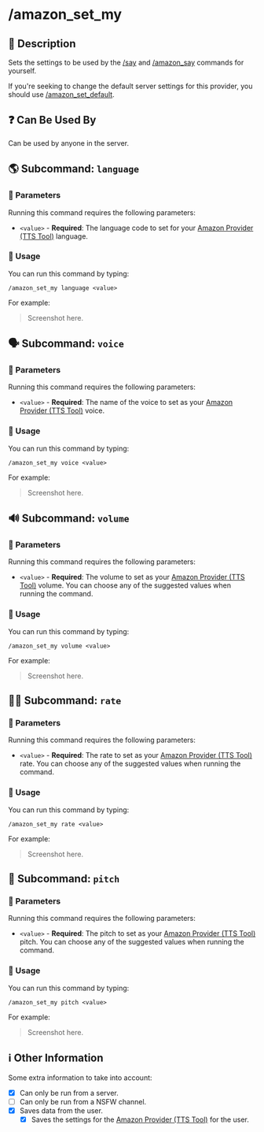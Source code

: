 # /amazon_set_my

## 📖 Description

Sets the settings to be used by the [/say](../all-tts/say.md) and [/amazon_say](./amazon-say.md) commands for yourself.

If you're seeking to change the default server settings for this provider, you should use [/amazon_set_default](./amazon-set-default.md).

## ❓ Can Be Used By

Can be used by anyone in the server.

## 🌎 Subcommand: `language`

### 🔨 Parameters

Running this command requires the following parameters:

* `<value>` - **Required**: The language code to set for your [Amazon Provider (TTS Tool)](../../text-to-speech-providers/amazon-ttstool.md) language.

### 🎈 Usage

You can run this command by typing:

```text
/amazon_set_my language <value>
```

For example:

> Screenshot here.

## 🗣 Subcommand: `voice`

### 🔨 Parameters

Running this command requires the following parameters:

* `<value>` - **Required**: The name of the voice to set as your [Amazon Provider (TTS Tool)](../../text-to-speech-providers/amazon-ttstool.md) voice.

### 🎈 Usage

You can run this command by typing:

```text
/amazon_set_my voice <value>
```

For example:

> Screenshot here.

## 🔊 Subcommand: `volume`

### 🔨 Parameters

Running this command requires the following parameters:

* `<value>` - **Required**: The volume to set as your [Amazon Provider (TTS Tool)](../../text-to-speech-providers/amazon-ttstool.md) volume. You can choose any of the suggested values when running the command.

### 🎈 Usage

You can run this command by typing:

```text
/amazon_set_my volume <value>
```

For example:

> Screenshot here.

## 🏃🏻 Subcommand: `rate`

### 🔨 Parameters

Running this command requires the following parameters:

* `<value>` - **Required**: The rate to set as your [Amazon Provider (TTS Tool)](../../text-to-speech-providers/amazon-ttstool.md) rate. You can choose any of the suggested values when running the command.

### 🎈 Usage

You can run this command by typing:

```text
/amazon_set_my rate <value>
```

For example:

> Screenshot here.

## 🥁 Subcommand: `pitch`

### 🔨 Parameters

Running this command requires the following parameters:

* `<value>` - **Required**: The pitch to set as your [Amazon Provider (TTS Tool)](../../text-to-speech-providers/amazon-ttstool.md) pitch. You can choose any of the suggested values when running the command.

### 🎈 Usage

You can run this command by typing:

```text
/amazon_set_my pitch <value>
```

For example:

> Screenshot here.

## ℹ️ Other Information

Some extra information to take into account:

* [x] Can only be run from a server.
* [ ] Can only be run from a NSFW channel.
* [x] Saves data from the user.
    - [x] Saves the settings for the [Amazon Provider (TTS Tool)](../../text-to-speech-providers/amazon-ttstool.md) for the user.
